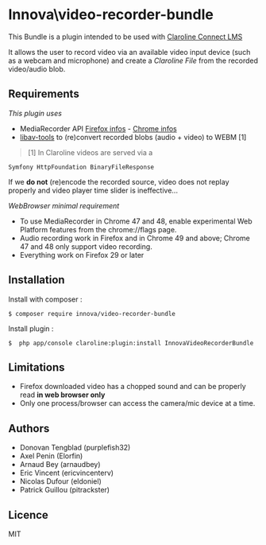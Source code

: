 # Innova\video-recorder-bundle

This Bundle is a plugin intended to be used with [Claroline Connect LMS](https://github.com/claroline/Claroline)

It allows the user to record video via an available video input device (such as a webcam and microphone) and create a *Claroline File* from the recorded video/audio blob.

## Requirements

*This plugin uses*

- MediaRecorder API [Firefox infos](https://developer.mozilla.org/en-US/docs/Web/API/MediaRecorder_API) - [Chrome infos](https://developers.google.com/web/updates/2016/01/mediarecorder)
- [libav-tools](https://libav.org/) to (re)convert recorded blobs (audio + video) to WEBM [1]

>[1] In Claroline videos are served via a
```
Symfony HttpFoundation BinaryFileResponse
```
If we **do not** (re)encode the recorded source, video does not replay properly and video player time slider is ineffective...

*WebBrowser minimal requirement*

- To use MediaRecorder in Chrome 47 and 48, enable experimental Web Platform features from the chrome://flags page.
- Audio recording work in Firefox and in Chrome 49 and above; Chrome 47 and 48 only support video recording.
- Everything work on Firefox 29 or later

## Installation

Install with composer :

```
$ composer require innova/video-recorder-bundle
```

Install plugin :
```
$  php app/console claroline:plugin:install InnovaVideoRecorderBundle
```

## Limitations

- Firefox downloaded video has a chopped sound and can be properly read **in web browser only**
- Only one process/browser can access the camera/mic device at a time.

## Authors

* Donovan Tengblad (purplefish32)
* Axel Penin (Elorfin)
* Arnaud Bey (arnaudbey)
* Eric Vincent (ericvincenterv)
* Nicolas Dufour (eldoniel)
* Patrick Guillou (pitrackster)

## Licence

MIT
